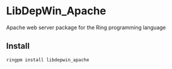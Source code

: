 # LibDepWin_Apache

Apache web server package for the Ring programming language

## Install

	ringpm install libdepwin_apache